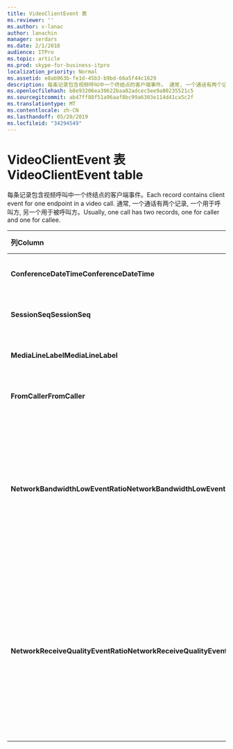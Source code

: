 ```yaml
---
title: VideoClientEvent 表
ms.reviewer: ''
ms.author: v-lanac
author: lanachin
manager: serdars
ms.date: 2/1/2018
audience: ITPro
ms.topic: article
ms.prod: skype-for-business-itpro
localization_priority: Normal
ms.assetid: e8ab963b-fe1d-45b3-b9bd-66a5f44c1629
description: 每条记录包含视频呼叫中一个终结点的客户端事件。 通常, 一个通话有两个记录, 一个用于呼叫方, 另一个用于被呼叫方。
ms.openlocfilehash: b8e93206ea30622baa82adcec5ee9a80235521c5
ms.sourcegitcommit: ab47ff88f51a96aaf8bc99a6303e114d41ca5c2f
ms.translationtype: MT
ms.contentlocale: zh-CN
ms.lasthandoff: 05/20/2019
ms.locfileid: "34294549"
---
```

# <a name="videoclientevent-table"></a><span data-ttu-id="0e394-104">VideoClientEvent 表</span><span class="sxs-lookup"><span data-stu-id="0e394-104">VideoClientEvent table</span></span>
 
<span data-ttu-id="0e394-105">每条记录包含视频呼叫中一个终结点的客户端事件。</span><span class="sxs-lookup"><span data-stu-id="0e394-105">Each record contains client event for one endpoint in a video call.</span></span> <span data-ttu-id="0e394-106">通常, 一个通话有两个记录, 一个用于呼叫方, 另一个用于被呼叫方。</span><span class="sxs-lookup"><span data-stu-id="0e394-106">Usually, one call has two records, one for caller and one for callee.</span></span>
  
|<span data-ttu-id="0e394-107">**列**</span><span class="sxs-lookup"><span data-stu-id="0e394-107">**Column**</span></span>|<span data-ttu-id="0e394-108">**数据类型**</span><span class="sxs-lookup"><span data-stu-id="0e394-108">**Data Type**</span></span>|<span data-ttu-id="0e394-109">**键/索引**</span><span class="sxs-lookup"><span data-stu-id="0e394-109">**Key/Index**</span></span>|<span data-ttu-id="0e394-110">**详细信息**</span><span class="sxs-lookup"><span data-stu-id="0e394-110">**Details**</span></span>|
|:-----|:-----|:-----|:-----|
|<span data-ttu-id="0e394-111">**ConferenceDateTime**</span><span class="sxs-lookup"><span data-stu-id="0e394-111">**ConferenceDateTime**</span></span> <br/> |<span data-ttu-id="0e394-112">datetime</span><span class="sxs-lookup"><span data-stu-id="0e394-112">datetime</span></span>  <br/> |<span data-ttu-id="0e394-113">Primary</span><span class="sxs-lookup"><span data-stu-id="0e394-113">Primary</span></span>  <br/> |<span data-ttu-id="0e394-114">从[MediaLine 表](medialine-0.md)中引用。</span><span class="sxs-lookup"><span data-stu-id="0e394-114">Referenced from the [MediaLine table](medialine-0.md).</span></span>  <br/> |
|<span data-ttu-id="0e394-115">**SessionSeq**</span><span class="sxs-lookup"><span data-stu-id="0e394-115">**SessionSeq**</span></span> <br/> |<span data-ttu-id="0e394-116">int</span><span class="sxs-lookup"><span data-stu-id="0e394-116">int</span></span>  <br/> |<span data-ttu-id="0e394-117">Primary</span><span class="sxs-lookup"><span data-stu-id="0e394-117">Primary</span></span>  <br/> |<span data-ttu-id="0e394-118">从[MediaLine 表](medialine-0.md)中引用。</span><span class="sxs-lookup"><span data-stu-id="0e394-118">Referenced from the [MediaLine table](medialine-0.md).</span></span>  <br/> |
|<span data-ttu-id="0e394-119">**MediaLineLabel**</span><span class="sxs-lookup"><span data-stu-id="0e394-119">**MediaLineLabel**</span></span> <br/> |<span data-ttu-id="0e394-120">tinyint</span><span class="sxs-lookup"><span data-stu-id="0e394-120">tinyint</span></span>  <br/> |<span data-ttu-id="0e394-121">Primary</span><span class="sxs-lookup"><span data-stu-id="0e394-121">Primary</span></span>  <br/> |<span data-ttu-id="0e394-122">从[MediaLine 表](medialine-0.md)中引用。</span><span class="sxs-lookup"><span data-stu-id="0e394-122">Referenced from the [MediaLine table](medialine-0.md).</span></span>  <br/> |
|<span data-ttu-id="0e394-123">**FromCaller**</span><span class="sxs-lookup"><span data-stu-id="0e394-123">**FromCaller**</span></span> <br/> |<span data-ttu-id="0e394-124">bit</span><span class="sxs-lookup"><span data-stu-id="0e394-124">bit</span></span>  <br/> |<span data-ttu-id="0e394-125">Primary</span><span class="sxs-lookup"><span data-stu-id="0e394-125">Primary</span></span>  <br/> |<span data-ttu-id="0e394-126">0: 被调用方的数据</span><span class="sxs-lookup"><span data-stu-id="0e394-126">0: Callee's data</span></span>  <br/> <span data-ttu-id="0e394-127">1: 调用方的数据</span><span class="sxs-lookup"><span data-stu-id="0e394-127">1: Caller's data</span></span>  <br/> |
|<span data-ttu-id="0e394-128">**NetworkBandwidthLowEventRatio**</span><span class="sxs-lookup"><span data-stu-id="0e394-128">**NetworkBandwidthLowEventRatio**</span></span> <br/> || <br/> |<span data-ttu-id="0e394-129">会话百分比为 "坏" 状态引发 LowBandwidth 事件的百分比。</span><span class="sxs-lookup"><span data-stu-id="0e394-129">Percentage of session the LowBandwidth event was fired for 'Bad' state.</span></span> <span data-ttu-id="0e394-130">可用带宽不足以获得可接受的语音体验。</span><span class="sxs-lookup"><span data-stu-id="0e394-130">The available bandwidth is insufficient for an acceptable voice experience.</span></span>  <br/> |
|<span data-ttu-id="0e394-131">**NetworkReceiveQualityEventRatio**</span><span class="sxs-lookup"><span data-stu-id="0e394-131">**NetworkReceiveQualityEventRatio**</span></span> <br/> || <br/> |<span data-ttu-id="0e394-132">会话百分比为 "坏" 状态引发 ReceiveSendQuality 事件的百分比。</span><span class="sxs-lookup"><span data-stu-id="0e394-132">Percentage of session the ReceiveSendQuality event was fired for 'Bad' state.</span></span>  <br/> <span data-ttu-id="0e394-133">"抖动" 或 "数据包丢失" 方面的网络质量非常严重, 影响接收音频的质量。</span><span class="sxs-lookup"><span data-stu-id="0e394-133">Network quality in terms of jitter or packet loss is severe and impacts the quality of audio being received.</span></span>  <br/> |
   

